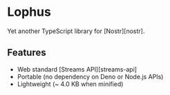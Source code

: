 # Lophus

Yet another TypeScript library for [Nostr][nostr].

## Features

- Web standard [Streams API][streams-api]
- Portable (no dependency on Deno or Node.js APIs)
- Lightweight (~ 4.0 KB when minified)
